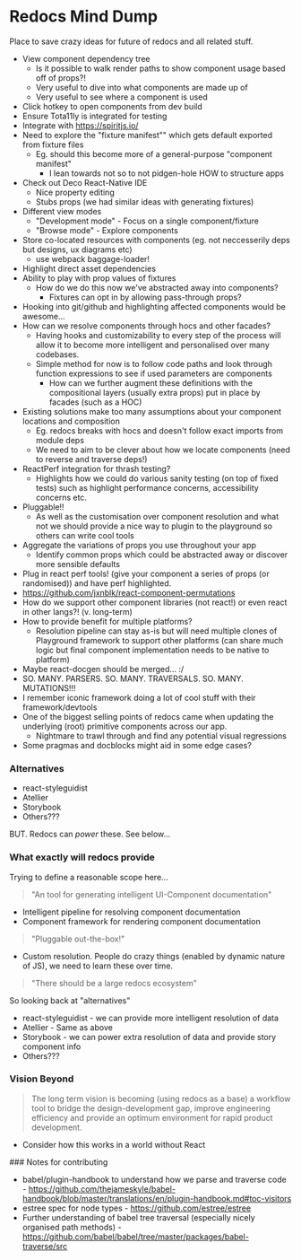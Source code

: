 Redocs Mind Dump
================

Place to save crazy ideas for future of redocs and all related stuff.

- View component dependency tree
  - Is it possible to walk render paths to show component usage based off of props?!
  - Very useful to dive into what components are made up of
  - Very useful to see where a component is used
- Click hotkey to open components from dev build
- Ensure Tota11ly is integrated for testing
- Integrate with https://spiritjs.io/
- Need to explore the "fixture manifest"" which gets default exported from fixture files
  - Eg. should this become more of a general-purpose "component manifest"
    - I lean towards not so to not pidgen-hole HOW to structure apps
- Check out Deco React-Native IDE
  - Nice property editing
  - Stubs props (we had similar ideas with generating fixtures)
- Different view modes
  - "Development mode" - Focus on a single component/fixture
  - "Browse mode" - Explore components
- Store co-located resources with components (eg. not neccesserily deps but designs, ux diagrams etc)
  - use webpack baggage-loader!
- Highlight direct asset dependencies
- Ability to play with prop values of fixtures
  - How do we do this now we've abstracted away into components?
    - Fixtures can opt in by allowing pass-through props?
- Hooking into git/github and highlighting affected components would be awesome...
- How can we resolve components through hocs and other facades?
  - Having hooks and customizability to every step of the process will allow it to become more intelligent and personalised over many codebases.
  - Simple method for now is to follow code paths and look through function expressions to see if used parameters are components
    - How can we further augment these definitions with the compositional layers (usually extra props) put in place by facades (such as a HOC)
- Existing solutions make too many assumptions about your component locations and composition
  - Eg. redocs breaks with hocs and doesn't follow exact imports from module deps
  - We need to aim to be clever about how we locate components (need to reverse and traverse deps!)
- ReactPerf integration for thrash testing?
  - Highlights how we could do various sanity testing (on top of fixed tests) such as highlight performance concerns, accessibility concerns etc.
- Pluggable!!
  - As well as the customisation over component resolution and what not we should provide a nice way to plugin to the playground so others can write cool tools
- Aggregate the variations of props you use throughout your app
  - Identify common props which could be abstracted away or discover more sensible defaults
- Plug in react perf tools! (give your component a series of props (or randomised)) and have perf highlighted.
- https://github.com/jxnblk/react-component-permutations
- How do we support other component libraries (not react!) or even react in other langs?! (v. long-term)
- How to provide benefit for multiple platforms?
  - Resolution pipeline can stay as-is but will need multiple clones of Playground framework to support other platforms (can share much logic but final component implementation needs to be native to platform)
- Maybe react-docgen should be merged... :/
- SO. MANY. PARSERS. SO. MANY. TRAVERSALS. SO. MANY. MUTATIONS!!!
- I remember iconic framework doing a lot of cool stuff with their framework/devtools
- One of the biggest selling points of redocs came when updating the underlying (root) primitive components across our app.
  - Nightmare to trawl through and find any potential visual regressions
- Some pragmas and docblocks might aid in some edge cases?


### Alternatives

- react-styleguidist
- Atellier
- Storybook
- Others???

BUT. Redocs can *power* these. See below...

### What exactly will redocs provide

Trying to define a reasonable scope here...

> "An tool for generating intelligent UI-Component documentation"

- Intelligent pipeline for resolving component documentation
- Component framework for rendering component documentation

> "Pluggable out-the-box!"

- Custom resolution. People do crazy things (enabled by dynamic nature of JS), we need to learn these over time.

> "There should be a large redocs ecosystem"

So looking back at "alternatives"

- react-styleguidist - we can provide more intelligent resolution of data
- Atellier - Same as above
- Storybook - we can power extra resolution of data and provide story component info
- Others???

### Vision Beyond

> The long term vision is becoming (using redocs as a base) a workflow tool to bridge the design-development gap, improve engineering efficiency and provide an optimum environment for rapid product development.

- Consider how this works in a world without React

### Notes for contributing

- babel/plugin-handbook to understand how we parse and traverse code - https://github.com/thejameskyle/babel-handbook/blob/master/translations/en/plugin-handbook.md#toc-visitors
- estree spec for node types - https://github.com/estree/estree
- Further understanding of babel tree traversal (especially nicely organised path methods) - https://github.com/babel/babel/tree/master/packages/babel-traverse/src
